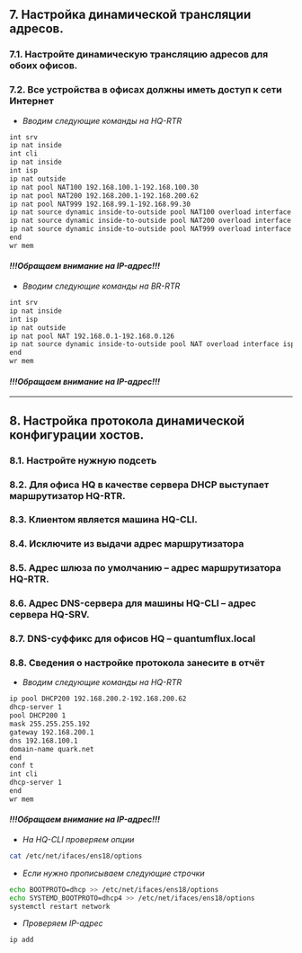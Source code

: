 ## 7. Настройка динамической трансляции адресов.
### 7.1. Настройте динамическую трансляцию адресов для обоих офисов.
### 7.2. Все устройства в офисах должны иметь доступ к сети Интернет 
- *Вводим следующие команды на HQ-RTR*
```bash
int srv
ip nat inside 
int cli
ip nat inside 
int isp
ip nat outside
ip nat pool NAT100 192.168.100.1-192.168.100.30
ip nat pool NAT200 192.168.200.1-192.168.200.62
ip nat pool NAT999 192.168.99.1-192.168.99.30
ip nat source dynamic inside-to-outside pool NAT100 overload interface isp
ip nat source dynamic inside-to-outside pool NAT200 overload interface isp
ip nat source dynamic inside-to-outside pool NAT999 overload interface isp
end
wr mem
```
#### *!!!Обращаем внимание на IP-адрес!!!*

- *Вводим следующие команды на BR-RTR*
```bash
int srv
ip nat inside
int isp
ip nat outside
ip nat pool NAT 192.168.0.1-192.168.0.126
ip nat source dynamic inside-to-outside pool NAT overload interface isp
end
wr mem
```
#### *!!!Обращаем внимание на IP-адрес!!!*

---

## 8. Настройка протокола динамической конфигурации хостов.
### 8.1. Настройте нужную подсеть 
### 8.2. Для офиса HQ в качестве сервера DHCP выступает маршрутизатор HQ-RTR.
### 8.3. Клиентом является машина HQ-CLI. 
### 8.4. Исключите из выдачи адрес маршрутизатора 
### 8.5. Адрес шлюза по умолчанию – адрес маршрутизатора HQ-RTR. 
### 8.6. Адрес DNS-сервера для машины HQ-CLI – адрес сервера HQ-SRV. 
### 8.7. DNS-суффикс для офисов HQ – quantumflux.local
### 8.8. Сведения о настройке протокола занесите в отчёт
- *Вводим следующие команды на HQ-RTR*
```bash
ip pool DHCP200 192.168.200.2-192.168.200.62
dhcp-server 1
pool DHCP200 1
mask 255.255.255.192
gateway 192.168.200.1
dns 192.168.100.1
domain-name quark.net
end
conf t
int cli
dhcp-server 1 
end
wr mem
```
#### *!!!Обращаем внимание на IP-адрес!!!*

- *На HQ-CLI проверяем опции*
```bash
cat /etc/net/ifaces/ens18/options
```
- *Если нужно прописываем следующие строчки*
```bash
echo BOOTPROTO=dhcp >> /etc/net/ifaces/ens18/options
echo SYSTEMD_BOOTPROTO=dhcp4 >> /etc/net/ifaces/ens18/options
systemctl restart network
```
- *Проверяем IP-адрес*
```bash
ip add
```
